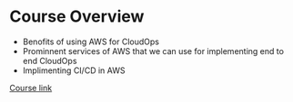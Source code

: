 # Course Overview
- Benofits of using AWS for CloudOps
- Prominnent services of AWS that we can use for implementing end to end CloudOps
- Implimenting CI/CD in AWS

[Course link](https://infyspringboard.onwingspan.com/web/en/viewer/html/lex_auth_01350158088088780810770)
